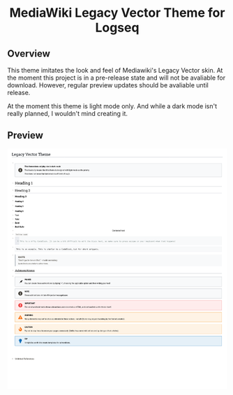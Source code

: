 <h1 align="center">MediaWiki Legacy Vector Theme for Logseq </h1>

## Overview
This theme imitates the look and feel of Mediawiki's Legacy Vector skin. At the moment this project is in a pre-release state and will not be avaliable for download. However, regular preview updates should be avaliable until release.

At the moment this theme is light mode only. And while a dark mode isn't really planned, I wouldn't mind creating it.

## Preview

![Legacy Vector Theme Preview](lv-theme-preview.png)
